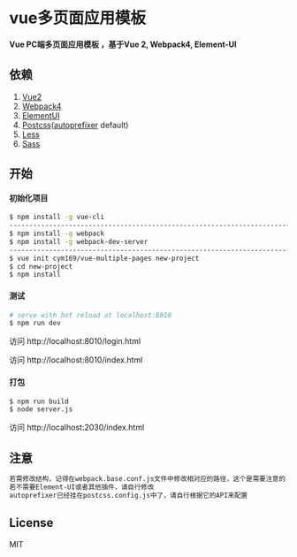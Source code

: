 # vue多页面应用模板

**Vue PC端多页面应用模板 ，基于Vue 2, Webpack4, Element-UI**

## 依赖

1. [Vue2](https://github.com/vuejs/vue)
2. [Webpack4](https://github.com/webpack/webpack)
3. [ElementUI](https://github.com/ElemeFE/element)
4. [Postcss](https://github.com/postcss/postcss)([autoprefixer](https://github.com/postcss/autoprefixer) default)
5. [Less](http://lesscss.org/)
6. [Sass](https://github.com/webpack-contrib/sass-loader)

## 开始

#### 初始化项目

``` bash
$ npm install -g vue-cli
----------------------------------------------------------------------------------------------------
$ npm install -g webpack
$ npm install -g webpack-dev-server
----------------------------------------------------------------------------------------------------
$ vue init cym169/vue-multiple-pages new-project
$ cd new-project
$ npm install
```

#### 测试

```bash
# serve with hot reload at localhost:8010
$ npm run dev
```

访问 http://localhost:8010/login.html

访问 http://localhost:8010/index.html

#### 打包

```bash
$ npm run build
$ node server.js
```

访问 http://localhost:2030/index.html

## 注意

```bash
若需修改结构，记得在webpack.base.conf.js文件中修改相对应的路径，这个是需要注意的
若不需要Element-UI或者其他插件，请自行修改
autoprefixer已经挂在postcss.config.js中了，请自行根据它的API来配置
```

## License

MIT
